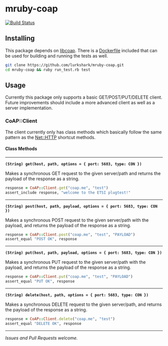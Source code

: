 # mruby-coap
[![Build Status](https://travis-ci.org/lurkshark/mruby-coap.svg?branch=master)](https://travis-ci.org/lurkshark/mruby-coap)

## Installing

This package depends on [libcoap](https://libcoap.net/doc/install.html). There is a [Dockerfile](https://github.com/lurkshark/mruby-coap/blob/master/Dockerfile) included that can be used for building and running the tests as well.

```bash
git clone https://github.com/lurkshark/mruby-coap.git
cd mruby-coap && ruby run_test.rb test
```

## Usage
Currently this package only supports a basic GET/POST/PUT/DELETE client. Future improvements should include a more advanced client as well as a server implementation.

### CoAP::Client
The client currently only has class methods which basically follow the same pattern as the [Net::HTTP](https://ruby-doc.org/stdlib/libdoc/net/http/rdoc/Net/HTTP.html) shortcut methods.

#### Class Methods
-----
**`(String) get(host, path, options = { port: 5683, type: CON })`**

Makes a synchronous GET request to the given server/path and returns the payload of the response as a string.

```ruby
response = CoAP::Client.get("coap.me", "test")
assert_include response, "welcome to the ETSI plugtest!"
```
-----
**`(String) post(host, path, payload, options = { port: 5683, type: CON })`**

Makes a synchronous POST request to the given server/path with the payload, and returns the payload of the response as a string.

```ruby
response = CoAP::Client.post("coap.me", "test", "PAYLOAD")
assert_equal "POST OK", response
```
-----
**`(String) put(host, path, payload, options = { port: 5683, type: CON })`**

Makes a synchronous PUT request to the given server/path with the payload, and returns the payload of the response as a string.

```ruby
response = CoAP::Client.put("coap.me", "test", "PAYLOAD")
assert_equal "PUT OK", response
```
-----
**`(String) delete(host, path, options = { port: 5683, type: CON })`**

Makes a synchronous DELETE request to the given server/path, and returns the payload of the response as a string.

```ruby
response = CoAP::Client.delete("coap.me", "test")
assert_equal "DELETE OK", response
```
-----
*Issues and Pull Requests welcome.*
